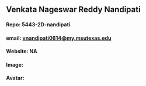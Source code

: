 ## Venkata Nageswar Reddy Nandipati

#### Repo: 5443-2D-nandipati
#### email: vnandipati0614@my.msutexas.edu
#### Website: NA
#### Image: 
#### Avatar: 
